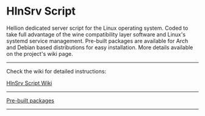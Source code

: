 # HlnSrv Script

Hellion dedicated server script for the Linux operating system. Coded to take full advantage of the wine compatibility layer software and Linux's systemd service management. Pre-built packages are available for Arch and Debian based distributions for easy installation. More details available on the project's wiki page.

---

Check the wiki for detailed instructions:

[HlnSrv Script Wiki](../../wikis)

-------------------------

[Pre-built packages](built-packages)

-------------------------
